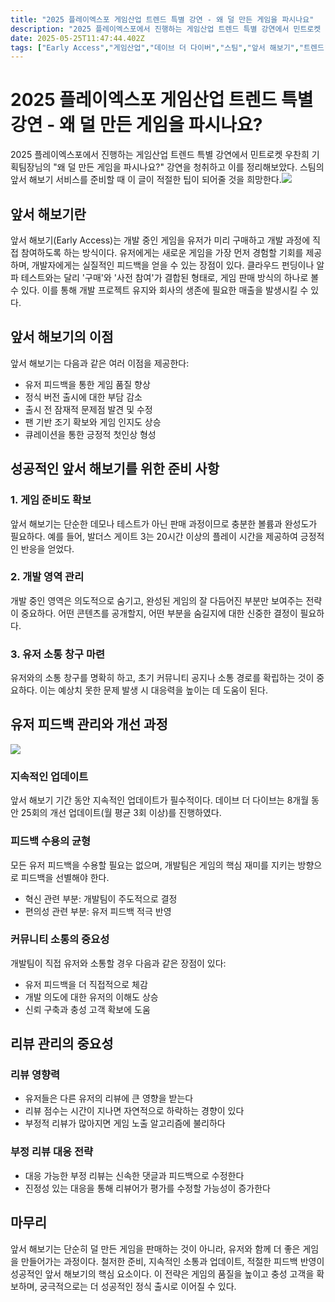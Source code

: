 ```yaml
---
title: "2025 플레이엑스포 게임산업 트렌드 특별 강연 - 왜 덜 만든 게임을 파시나요"
description: "2025 플레이엑스포에서 진행하는 게임산업 트렌드 특별 강연에서 민트로켓 우찬희 기획팀장님의 "왜 덜 만든 게임을 파시나요?" 강연을 청취하고 이를 정리해보았다. 스팀의 앞서 해보기 서비스를 준비할 때 이 글이 적절한 팁이 되어줄 것을 희망한다."
date: 2025-05-25T11:47:44.402Z
tags: ["Early Access","게임산업","데이브 더 다이버","스팀","앞서 해보기","트렌드","플레이엑스포"]
---
```

# 2025 플레이엑스포 게임산업 트렌드 특별 강연 - 왜 덜 만든 게임을 파시나요?

2025 플레이엑스포에서 진행하는 게임산업 트렌드 특별 강연에서 민트로켓 우찬희 기획팀장님의 "왜 덜 만든 게임을 파시나요?" 강연을 청취하고 이를 정리해보았다. 스팀의 앞서 해보기 서비스를 준비할 때 이 글이 적절한 팁이 되어줄 것을 희망한다.![](/images/6b32ac49-8daf-4238-8fc9-5e49fe46a12b-image.jpg)


## 앞서 해보기란

앞서 해보기(Early Access)는 개발 중인 게임을 유저가 미리 구매하고 개발 과정에 직접 참여하도록 하는 방식이다. 유저에게는 새로운 게임을 가장 먼저 경험할 기회를 제공하며, 개발자에게는 실질적인 피드백을 얻을 수 있는 장점이 있다.
클라우드 펀딩이나 알파 테스트와는 달리 '구매'와 '사전 참여'가 결합된 형태로, 게임 판매 방식의 하나로 볼 수 있다. 이를 통해 개발 프로젝트 유지와 회사의 생존에 필요한 매출을 발생시킬 수 있다.

## 앞서 해보기의 이점

앞서 해보기는 다음과 같은 여러 이점을 제공한다:

- 유저 피드백을 통한 게임 품질 향상
- 정식 버전 출시에 대한 부담 감소
- 출시 전 잠재적 문제점 발견 및 수정
- 팬 기반 조기 확보와 게임 인지도 상승
- 큐레이션을 통한 긍정적 첫인상 형성

## 성공적인 앞서 해보기를 위한 준비 사항

### 1. 게임 준비도 확보

앞서 해보기는 단순한 데모나 테스트가 아닌 판매 과정이므로 충분한 볼륨과 완성도가 필요하다. 예를 들어, 발더스 게이트 3는 20시간 이상의 플레이 시간을 제공하여 긍정적인 반응을 얻었다.

### 2. 개발 영역 관리

개발 중인 영역은 의도적으로 숨기고, 완성된 게임의 잘 다듬어진 부분만 보여주는 전략이 중요하다. 어떤 콘텐츠를 공개할지, 어떤 부분을 숨길지에 대한 신중한 결정이 필요하다.

### 3. 유저 소통 창구 마련

유저와의 소통 창구를 명확히 하고, 초기 커뮤니티 공지나 소통 경로를 확립하는 것이 중요하다. 이는 예상치 못한 문제 발생 시 대응력을 높이는 데 도움이 된다.

## 유저 피드백 관리와 개선 과정

![](/images/a646d089-3b61-4391-88e6-f90e5d23391b-image.png)


### 지속적인 업데이트

앞서 해보기 기간 동안 지속적인 업데이트가 필수적이다. 데이브 더 다이브는 8개월 동안 25회의 개선 업데이트(월 평균 3회 이상)를 진행하였다.

### 피드백 수용의 균형

모든 유저 피드백을 수용할 필요는 없으며, 개발팀은 게임의 핵심 재미를 지키는 방향으로 피드백을 선별해야 한다.

- 혁신 관련 부분: 개발팀이 주도적으로 결정
- 편의성 관련 부분: 유저 피드백 적극 반영

### 커뮤니티 소통의 중요성

개발팀이 직접 유저와 소통할 경우 다음과 같은 장점이 있다:

- 유저 피드백을 더 직접적으로 체감
- 개발 의도에 대한 유저의 이해도 상승
- 신뢰 구축과 충성 고객 확보에 도움

## 리뷰 관리의 중요성

### 리뷰 영향력

- 유저들은 다른 유저의 리뷰에 큰 영향을 받는다
- 리뷰 점수는 시간이 지나면 자연적으로 하락하는 경향이 있다
- 부정적 리뷰가 많아지면 게임 노출 알고리즘에 불리하다

### 부정 리뷰 대응 전략

- 대응 가능한 부정 리뷰는 신속한 댓글과 피드백으로 수정한다
- 진정성 있는 대응을 통해 리뷰어가 평가를 수정할 가능성이 증가한다

## 마무리

앞서 해보기는 단순히 덜 만든 게임을 판매하는 것이 아니라, 유저와 함께 더 좋은 게임을 만들어가는 과정이다. 철저한 준비, 지속적인 소통과 업데이트, 적절한 피드백 반영이 성공적인 앞서 해보기의 핵심 요소이다. 이 전략은 게임의 품질을 높이고 충성 고객을 확보하며, 궁극적으로는 더 성공적인 정식 출시로 이어질 수 있다.
